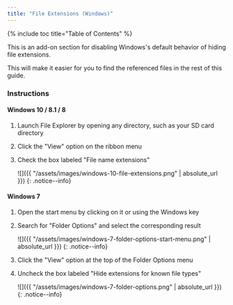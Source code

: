 ```yaml
---
title: "File Extensions (Windows)"
---
```


{% include toc title="Table of Contents" %}

This is an add-on section for disabling Windows's default behavior of hiding file extensions.

This will make it easier for you to find the referenced files in the rest of this guide.

### Instructions

#### Windows 10 / 8.1 / 8

1. Launch File Explorer by opening any directory, such as your SD card directory
2. Click the "View" option on the ribbon menu 
3. Check the box labeled "File name extensions"

    ![]({{ "/assets/images/windows-10-file-extensions.png" | absolute_url }})
    {: .notice--info}

#### Windows 7

1. Open the start menu by clicking on it or using the Windows key
2. Search for "Folder Options" and select the corresponding result

    ![]({{ "/assets/images/windows-7-folder-options-start-menu.png" | absolute_url }})
    {: .notice--info}

3. Click the "View" option at the top of the Folder Options menu
4. Uncheck the box labeled "Hide extensions for known file types"

    ![]({{ "/assets/images/windows-7-folder-options.png" | absolute_url }})
    {: .notice--info}
